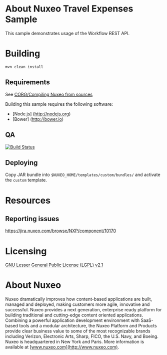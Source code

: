 # About Nuxeo Travel Expenses Sample

This sample demonstrates usage of the Workflow REST API.

# Building

    mvn clean install

## Requirements

See [CORG/Compiling Nuxeo from sources](http://doc.nuxeo.com/x/xION)

Building this sample requires the following software:

- [Node.js] (http://nodejs.org)
- [Bower] (http://bower.io)

## QA

[![Build Status](https://qa.nuxeo.org/jenkins/buildStatus/icon?job=addons_nuxeo-travel-expenses-master)](https://qa.nuxeo.org/jenkins/job/addons_nuxeo-travel-expenses-master/)

## Deploying

Copy JAR bundle into `$NUXEO_HOME/templates/custom/bundles/` and activate the `custom` template.

# Resources

## Reporting issues

https://jira.nuxeo.com/browse/NXP/component/10170

# Licensing

[GNU Lesser General Public License (LGPL) v2.1](http://www.gnu.org/licenses/lgpl-2.1.html)

# About Nuxeo

Nuxeo dramatically improves how content-based applications are built, managed and deployed, making customers more agile, innovative and successful. Nuxeo provides a next generation, enterprise ready platform for building traditional and cutting-edge content oriented applications. Combining a powerful application development environment with
SaaS-based tools and a modular architecture, the Nuxeo Platform and Products provide clear business value to some of the most recognizable brands including Verizon, Electronic Arts, Sharp, FICO, the U.S. Navy, and Boeing. Nuxeo is headquartered in New York and Paris.
More information is available at [www.nuxeo.com](http://www.nuxeo.com).
